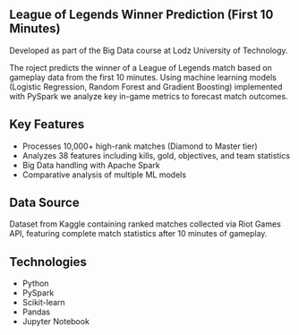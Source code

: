 ## League of Legends Winner Prediction (First 10 Minutes)

Developed as part of the Big Data course at Lodz University of Technology.

The roject predicts the winner of a League of Legends match based on gameplay data from the first 10 minutes. Using machine learning models (Logistic Regression, Random Forest and Gradient Boosting) implemented with PySpark we analyze key in-game metrics to forecast match outcomes.

## Key Features
- Processes 10,000+ high-rank matches (Diamond to Master tier)
- Analyzes 38 features including kills, gold, objectives, and team statistics
- Big Data handling with Apache Spark
- Comparative analysis of multiple ML models

## Data Source
Dataset from Kaggle containing ranked matches collected via Riot Games API, featuring complete match statistics after 10 minutes of gameplay.

## Technologies
- Python
- PySpark
- Scikit-learn
- Pandas
- Jupyter Notebook
